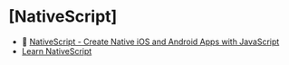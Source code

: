 # [NativeScript]

- 🔸 [NativeScript - Create Native iOS and Android Apps with JavaScript](https://www.nativescript.org/)
- [Learn NativeScript](https://www.tutorialspoint.com/nativescript/nativescript_quick_guide.htm)

